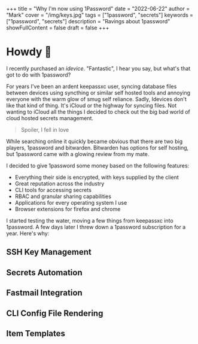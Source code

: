 +++
title = "Why I'm now using 1Password"
date = "2022-06-22"
author = "Mark"
cover = "/img/keys.jpg"
tags = ["1password", "secrets"]
keywords = ["1password", "secrets"]
description = "Ravings about 1password"
showFullContent = false
draft = false
+++

# Howdy 👋

I recently purchased an *idevice*. "Fantastic", I hear you say, but what's that
got to do with 1password? 

For years I've been an ardent keepassxc user, syncing database files between devices
using syncthing or similar self hosted tools and annoying everyone with the warm glow
of smug self reliance.
Sadly, Idevices don't like that kind of thing. It's iCloud or the highway for syncing files.
Not wanting to iCloud all the things I decided to check out the big bad world of
cloud hosted secrets management.

> Spoiler, I fell in love

While searching online it quickly became obvious that there are two big players, 1password
and bitwarden. Bitwarden has options for self hosting, but 1password came with a glowing
review from my mate.

I decided to give 1password some money based on the following features:

* Everything their side is encrypted, with keys supplied by the client
* Great reputation across the industry
* CLI tools for accessing secrets
* RBAC and granular sharing capabilities
* Applications for every operating system I use
* Browser extensions for firefox and chrome

I started testing the water, moving a few things from keepassxc into 1password.
A few days later I threw down a 1password subscription for a year. Here's why:

## SSH Key Management

## Secrets Automation

## Fastmail Integration

## CLI Config File Rendering

## Item Templates
